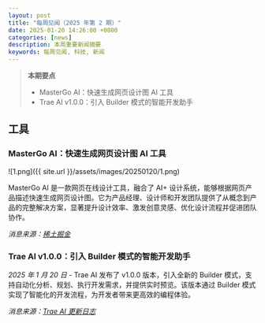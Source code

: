 ```yaml
---
layout: post
title: "每周见闻（2025 年第 2 期）"
date: 2025-01-20 14:26:00 +0800
categories: [news]
description: 本周重要新闻摘要
keywords: 每周见闻, 科技, 新闻
---
```


> **本期要点**
>
> - MasterGo AI：快速生成网页设计图 AI 工具
> - Trae AI v1.0.0：引入 Builder 模式的智能开发助手

## 工具

### MasterGo AI：快速生成网页设计图 AI 工具

![1.png]({{ site.url }}/assets/images/20250120/1.png)

MasterGo AI 是一款网页在线设计工具，融合了 AI+ 设计系统，能够根据网页产品描述快速生成网页设计图。它为产品经理、设计师和开发团队提供了从概念到产品的完整解决方案，显著提升设计效率、激发创意灵感、优化设计流程并促进团队协作。

*消息来源：[稀土掘金](https://juejin.cn/post/7441231092226572307)*

### Trae AI v1.0.0：引入 Builder 模式的智能开发助手

*2025 年 1 月 20 日* - Trae AI 发布了 v1.0.0 版本，引入全新的 Builder 模式，支持自动化分析、规划、执行开发需求，并提供实时预览。该版本通过 Builder 模式实现了智能化的开发流程，为开发者带来更高效的编程体验。

*消息来源：[Trae AI 更新日志](https://docs.trae.ai/docs/changelog?_lang=en)*
